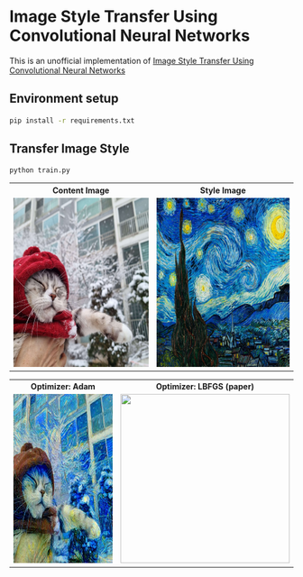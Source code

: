 # Image Style Transfer Using Convolutional Neural Networks

This is an unofficial implementation of [Image Style Transfer Using Convolutional Neural Networks](https://www.cv-foundation.org/openaccess/content_cvpr_2016/papers/Gatys_Image_Style_Transfer_CVPR_2016_paper.pdf)

## Environment setup
```sh
pip install -r requirements.txt
```

## Transfer Image Style
```sh
python train.py
```

<table align="center">
  <tr>
    <th style="text-align: center;">Content Image</th>
    <th style="text-align: center;">Style Image</th>
  </tr>
  <tr>
    <td><img src="dataset/content.jpg" width="300" height="300"></td>
    <td><img src="dataset/style.jpg" width="300" height="300"></td>
  </tr>
</table>

<table align="center">
  <tr>
    <th style="text-align: center;">Optimizer: Adam</th>
    <th style="text-align: center;">Optimizer: LBFGS (paper)</th>
  </tr>
  <tr>
    <td><img src="output/epoch_900.jpg" width="300" height="300"></td>
    <td><img src="output/LBFGS_epoch_200.jpg" width="300" height="300"></td>
  </tr>
</table>
